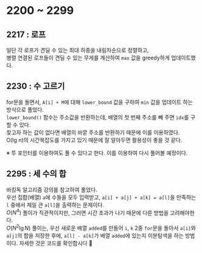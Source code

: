 # 2200 ~ 2299


## 2217 : 로프
일단 각 로프가 견딜 수 있는 최대 하중을 내림차순으로 정렬하고,  
병렬 연결된 로프들이 견딜 수 있는 무게를 계산하여 `max` 값을 greedy하게 업데이트했다.

## 2230 : 수 고르기
for문을 돌면서, `A[i] + M`에 대해 `lower_bound` 값을 구하여 `min` 값을 업데이트 하는 방식으로 풀었다.  
`lower_bound()` 함수는 주소값을 반환하는데, 배열의 첫 번째 주소를 빼 주면 `idx`를 구할 수 있다.  
찾고자 하는 값이 없다면 배열의 바깥 주소를 반환하기 때문에 이를 이용하였다.  
O(lg n)의 시간복잡도를 가지고 있기 때문에 잘 알아두면 활용성이 좋을 것 같다.  

※ 투 포인터를 이용하여도 풀 수 있다고 한다. 이를 이용하여 다시 풀어볼 예정이다.

## 2295 : 세 수의 합
바킹독 알고리즘 강의를 참고하여 풀었다.  
우선 집합(배열) `a`에 수들을 모두 입력받고, `a[i] + a[j] + a[k] = a[l]`을 만족하는 `l` 중에서 제일 큰 `a[l]`을 출력하는 문제이다.  
$O(N^4)$ 풀이가 직관적이지만, 그러면 시간 초과가 나기 때문에 다른 방법을 고려해야한다.  
$O(N^2 \lg N)$ 풀이는, 우선 새로운 배열 `added`를 만들어 `i`, `k` 2중 `for`문을 돌아서 `a[i]`와 `a[j]`의 합을 저장한 후에, `a[l] - a[k]`가 배열 `added`에 있는지 이분탐색을 하는 방법이다. 자세한 것은 코드를 확인합시다 👀
